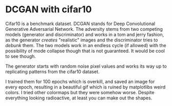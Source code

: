 # DCGAN with cifar10

Cifar10 is a benchmark dataset.
DCGAN stands for Deep Convolutional Generative Adversarial Network.
The adversity stems from two competing models (generator and discriminator) and works in a tom and jerry fashion, as the generator *creates* "realistic" images and the discriminator tries to *debunk* them. 
The two models work in an endless cycle (if allowed) with the possibility of mode collapse though that is not guaranteed. It would be cool to see though.

The generator starts with random noise pixel values and works its way up to replicating patterns from the cifar10 dataset.

I trained them for 100 epochs which is overkill, and saved an image for every epoch, resulting in a beautiful gif which is ruined by matplotlibs weird colors. I tried other colormaps but they were somehow worse.
Despite everything looking radioactive, at least you can make out the shapes.
